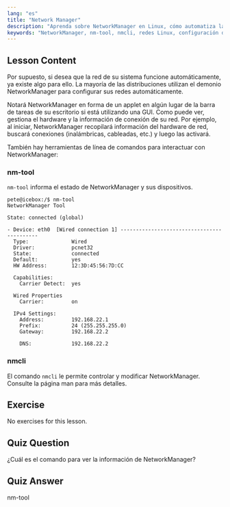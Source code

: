 ```yaml
---
lang: "es"
title: "Network Manager"
description: "Aprenda sobre NetworkManager en Linux, cómo automatiza la configuración de red y use los comandos nm-tool y nmcli. ¡Comience con esta guía para principiantes!"
keywords: "NetworkManager, nm-tool, nmcli, redes Linux, configuración de red, tutorial de Linux, guía para principiantes"
---
```


## Lesson Content

Por supuesto, si desea que la red de su sistema funcione automáticamente, ya existe algo para ello. La mayoría de las distribuciones utilizan el demonio NetworkManager para configurar sus redes automáticamente.

Notará NetworkManager en forma de un applet en algún lugar de la barra de tareas de su escritorio si está utilizando una GUI. Como puede ver, gestiona el hardware y la información de conexión de su red. Por ejemplo, al iniciar, NetworkManager recopilará información del hardware de red, buscará conexiones (inalámbricas, cableadas, etc.) y luego las activará.

También hay herramientas de línea de comandos para interactuar con NetworkManager:

### nm-tool

`nm-tool` informa el estado de NetworkManager y sus dispositivos.

```plaintext
pete@icebox:/$ nm-tool
NetworkManager Tool

State: connected (global)

- Device: eth0  [Wired connection 1] -------------------------------------------
  Type:              Wired
  Driver:            pcnet32
  State:             connected
  Default:           yes
  HW Address:        12:3D:45:56:7D:CC

  Capabilities:
    Carrier Detect:  yes

  Wired Properties
    Carrier:         on

  IPv4 Settings:
    Address:         192.168.22.1
    Prefix:          24 (255.255.255.0)
    Gateway:         192.168.22.2

    DNS:             192.168.22.2
```

### nmcli

El comando `nmcli` le permite controlar y modificar NetworkManager. Consulte la página man para más detalles.

## Exercise

No exercises for this lesson.

## Quiz Question

¿Cuál es el comando para ver la información de NetworkManager?

## Quiz Answer

nm-tool
